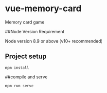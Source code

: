 # vue-memory-card
Memory card game

##Node Version Requirement

Node version 8.9 or above (v10+ recommended)

## Project setup

```
npm install
```

##compile and serve

```
npm run serve
```